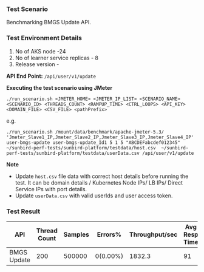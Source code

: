 ### Test Scenario

Benchmarking BMGS Update API.


### Test Environment Details
1. No of AKS node -24
2. No of learner service replicas - 8
3. Release version - 


**API End Point:** 
`/api/user/v1/update`


**Executing the test scenario using JMeter**

```./run_scenario.sh <JMETER_HOME> <JMETER_IP_LIST> <SCENARIO_NAME> <SCENARIO_ID> <THREADS_COUNT> <RAMPUP_TIME> <CTRL_LOOPS> <API_KEY> <DOMAIN_FILE> <CSV_FILE> <pathPrefix> ```


e.g.

```./run_scenario.sh /mount/data/benchmark/apache-jmeter-5.3/ 'Jmeter_Slave1_IP,Jmeter_Slave2_IP,Jmeter_Slave3_IP,Jmeter_Slave4_IP' user-bmgs-update user-bmgs-update_Id1 5 1 5 "ABCDEFabcdef012345" ~/sunbird-perf-tests/sunbird-platform/testdata/host.csv  ~/sunbird-perf-tests/sunbird-platform/testdata/userData.csv /api/user/v1/update```


**Note**
- Update `host.csv` file data with correct host details before running the test. It can be domain details / Kubernetes Node IPs/ LB IPs/ Direct Service IPs with port details.
- Update `userData.csv` with valid userIds and user access token.

### Test Result

|API          |Thread Count|Samples |Errors%  |Throughput/sec|Avg Resp Time |95th pct |99th pct|
|-------------|------------|--------|---------| -------------|--------------|---------|--------|
|BMGS Update  |200         |500000  |0(0.00%) | 1832.3       | 91           |  583    |1380.95 |
